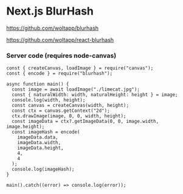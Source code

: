 # Next.js BlurHash

https://github.com/woltapp/blurhash

https://github.com/woltapp/react-blurhash

### Server code (requires node-canvas)

```
const { createCanvas, loadImage } = require("canvas");
const { encode } = require("blurhash");

async function main() {
  const image = await loadImage("./limecat.jpg");
  const { naturalWidth: width, naturalHeight: height } = image;
  console.log(width, height);
  const canvas = createCanvas(width, height);
  const ctx = canvas.getContext("2d");
  ctx.drawImage(image, 0, 0, width, height);
  const imageData = ctx?.getImageData(0, 0, image.width, image.height);
  const imageHash = encode(
    imageData.data,
    imageData.width,
    imageData.height,
    4,
    4
  );
  console.log(imageHash);
}

main().catch((error) => console.log(error));
```
